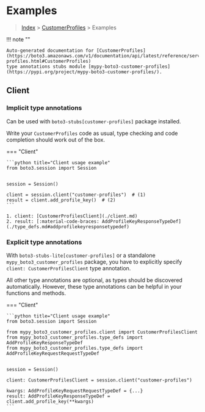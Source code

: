 # Examples

> [Index](../README.md) > [CustomerProfiles](./README.md) > Examples

!!! note ""

    Auto-generated documentation for [CustomerProfiles](https://boto3.amazonaws.com/v1/documentation/api/latest/reference/services/customer-profiles.html#CustomerProfiles)
    type annotations stubs module [mypy-boto3-customer-profiles](https://pypi.org/project/mypy-boto3-customer-profiles/).

## Client

### Implicit type annotations

Can be used with `boto3-stubs[customer-profiles]` package installed.

Write your `CustomerProfiles` code as usual,
type checking and code completion should work out of the box.


=== "Client"

    ```python title="Client usage example"
    from boto3.session import Session


    session = Session()

    client = session.client("customer-profiles")  # (1)
    result = client.add_profile_key()  # (2)
    ```

    1. client: [CustomerProfilesClient](./client.md)
    2. result: [:material-code-braces: AddProfileKeyResponseTypeDef](./type_defs.md#addprofilekeyresponsetypedef) 






### Explicit type annotations

With `boto3-stubs-lite[customer-profiles]`
or a standalone `mypy_boto3_customer_profiles` package, you have to explicitly specify `client: CustomerProfilesClient` type annotation.

All other type annotations are optional, as types should be discovered automatically.
However, these type annotations can be helpful in your functions and methods.


=== "Client"

    ```python title="Client usage example"
    from boto3.session import Session

    from mypy_boto3_customer_profiles.client import CustomerProfilesClient
    from mypy_boto3_customer_profiles.type_defs import AddProfileKeyResponseTypeDef
    from mypy_boto3_customer_profiles.type_defs import AddProfileKeyRequestRequestTypeDef


    session = Session()

    client: CustomerProfilesClient = session.client("customer-profiles")

    kwargs: AddProfileKeyRequestRequestTypeDef = {...}
    result: AddProfileKeyResponseTypeDef = client.add_profile_key(**kwargs)
    ```






